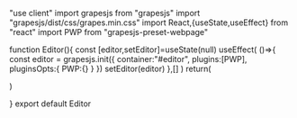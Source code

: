 "use client"
import grapesjs from "grapesjs"
import "grapesjs/dist/css/grapes.min.css"
import React,{useState,useEffect} from "react"
import PWP from "grapesjs-preset-webpage"

function Editor(){
  const [editor,setEditor]=useState(null)
  useEffect(
    ()=>{
const editor = grapesjs.init({
  container:"#editor",
  plugins:[PWP],
  pluginsOpts:{
    PWP:{}
  }
})
setEditor(editor)
    },[]
  )
return(
<div className="App">
  <div id="editor"></div>
</div>
)

}
export default Editor